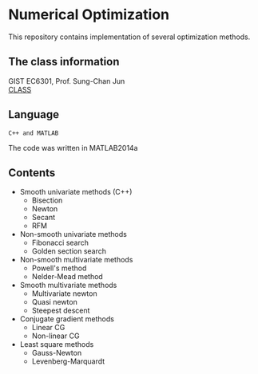 # Numerical Optimization

This repository contains implementation of several optimization methods.<br/>

## The class information

 GIST EC6301, Prof. Sung-Chan Jun<br/>
 [CLASS](https://biocomput.gist.ac.kr/2017-fall-numerical-optimization/)

## Language
```
C++ and MATLAB
```
The code was written in MATLAB2014a

## Contents

- Smooth univariate methods (C++)
  - Bisection
  - Newton
  - Secant
  - RFM
- Non-smooth univariate methods
  - Fibonacci search
  - Golden section search
- Non-smooth multivariate methods
  - Powell's method
  - Nelder-Mead method
- Smooth multivariate methods
  - Multivariate newton
  - Quasi newton
  - Steepest descent
- Conjugate gradient methods
  - Linear CG
  - Non-linear CG
- Least square methods
  - Gauss-Newton
  - Levenberg-Marquardt
